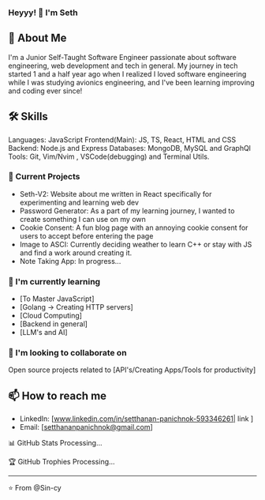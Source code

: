 ### Heyyy! 👋 I'm Seth
## 🚀 About Me

I'm a Junior Self-Taught Software Engineer passionate about software engineering, web development and tech in general. My journey in tech started 1 and a half year ago when I realized I loved software engineering while I was studying avionics engineering, and I've been learning improving and coding ever since!

## 🛠 Skills

Languages: JavaScript
Frontend(Main): JS, TS, React, HTML and CSS
Backend: Node.js and Express
Databases: MongoDB, MySQL and GraphQl
Tools: Git, Vim/Nvim , VSCode(debugging) and Terminal Utils.

### 🔭 Current Projects

- Seth-V2: Website about me written in React specifically for experimenting and learning web dev
- Password Generator: As a part of my learning journey, I wanted to create something I can use on my own
- Cookie Consent: A fun blog page with an annoying cookie consent for users to accept before entering the page
- Image to ASCI: Currently deciding weather to learn C++ or stay with JS and find a work around creating it.
- Note Taking App: In progress...

### 🌱 I'm currently learning

- [To Master JavaScript]
- [Golang -> Creating HTTP servers]
- [Cloud Computing]
- [Backend in general]
- [LLM's and AI]

### 👯 I'm looking to collaborate on

Open source projects related to [API's/Creating Apps/Tools for productivity]

## 📫 How to reach me

- LinkedIn: [www.linkedin.com/in/setthanan-panichnok-593346261| link ]
- Email: [setthananpanichnok@gmail.com]

📊 GitHub Stats
Processing...

🏆 GitHub Trophies
Processing...

---

⭐️ From @Sin-cy

<!---
Sin-cy/Sin-cy is a ✨ special ✨ repository because its `README.md` (this file) appears on your GitHub profile.
You can click the Preview link to take a look at your changes.
--->
